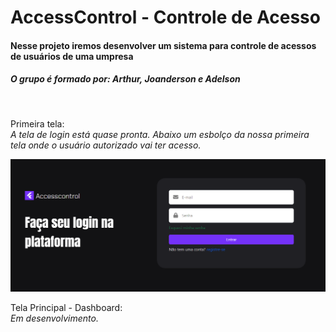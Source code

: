 # AccessControl - Controle de Acesso

#### Nesse projeto iremos desenvolver um sistema para controle de acessos de usuários de uma umpresa
##### O grupo é formado por: Arthur, Joanderson e Adelson

<br>

Primeira tela:<br>
*A tela de login está quase pronta. Abaixo um esbolço da nossa primeira tela onde o usuário autorizado vai ter acesso.*

![Tela de Login](./img/tela_login.png)


Tela Principal - Dashboard:<br>
*Em desenvolvimento.*
